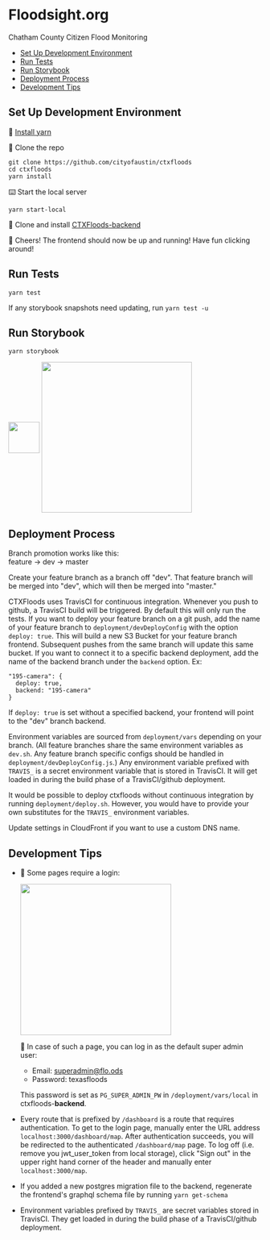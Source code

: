 # Floodsight.org
Chatham County Citizen Flood Monitoring 

- [Set Up Development Environment](#set-up-development-environment)
- [Run Tests](#run-tests)
- [Run Storybook](#run-storybook)
- [Deployment Process](#deployment-process)
- [Development Tips](#development-tips)

## Set Up Development Environment
💾 [Install yarn](https://yarnpkg.com/en/docs/install)

👯 Clone the repo
```
git clone https://github.com/cityofaustin/ctxfloods
cd ctxfloods
yarn install
```

⌨️ Start the local server
```
yarn start-local
```

💾 Clone and install [CTXFloods-backend](https://github.com/cityofaustin/ctxfloods-backend)

🥂 Cheers! The frontend should now be up and running! Have fun clicking around!

## Run Tests
```
yarn test
```
If any storybook snapshots need updating, run `yarn test -u`

## Run Storybook
```
yarn storybook
```
<img src="/README/storybookrunning.png" align="middle" height="62" >
<img src="/README/storybookscreeny.png" align="middle" height="299" >

## Deployment Process
Branch promotion works like this:<br>
feature -> dev -> master

Create your feature branch as a branch off "dev". That feature branch will be merged into "dev", which will then be merged into "master."

CTXFloods uses TravisCI for continuous integration. Whenever you push to github, a TravisCI build will be triggered. By default this will only run the tests. If you want to deploy your feature branch on a git push, add the name of your feature branch to `deployment/devDeployConfig` with the option `deploy: true`. This will build a new S3 Bucket for your feature branch frontend. Subsequent pushes from the same branch will update this same bucket. If you want to connect it to a specific backend deployment, add the name of the backend branch under the `backend` option. Ex:
```
"195-camera": {
  deploy: true,
  backend: "195-camera"
}
```
If `deploy: true` is set without a specified backend, your frontend will point to the "dev" branch backend.

Environment variables are sourced from `deployment/vars` depending on your branch. (All feature branches share the same environment variables as `dev.sh`. Any feature branch specific configs should be handled in `deployment/devDeployConfig.js`.) Any environment variable prefixed with `TRAVIS_` is a secret environment variable that is stored in TravisCI. It will get loaded in during the build phase of a TravisCI/github deployment.

It would be possible to deploy ctxfloods without continuous integration by running `deployment/deploy.sh`. However, you would have to provide your own substitutes for the `TRAVIS_` environment variables.

Update settings in CloudFront if you want to use a custom DNS name.

## Development Tips
+ 🔑 Some pages require a login:

   <img src="/README/login-to-frontend.png" align="middle" height="300" >

   📧 In case of such a page, you can log in as the default super admin user:
   * Email: superadmin@flo.ods
   * Password: texasfloods

   This password is set as `PG_SUPER_ADMIN_PW` in `/deployment/vars/local` in ctxfloods-**backend**.
+ Every route that is prefixed by `/dashboard` is a route that requires authentication. To get to the login page, manually enter the URL address `localhost:3000/dashboard/map`. After authentication succeeds, you will be redirected to the authenticated `/dashboard/map` page. To log off (i.e. remove you jwt_user_token from local storage), click "Sign out" in the upper right hand corner of the header and manually enter `localhost:3000/map`.
+ If you added a new postgres migration file to the backend, regenerate the frontend's graphql schema file by running `yarn get-schema`
+ Environment variables prefixed by `TRAVIS_` are secret variables stored in TravisCI. They get loaded in during the build phase of a TravisCI/github deployment.
